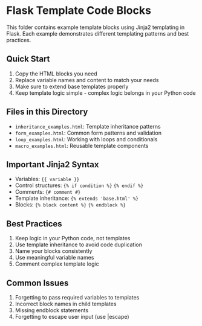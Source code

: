 # Flask Template Code Blocks

This folder contains example template blocks using Jinja2 templating in Flask. Each example demonstrates different templating patterns and best practices.

## Quick Start
1. Copy the HTML blocks you need
2. Replace variable names and content to match your needs
3. Make sure to extend base templates properly
4. Keep template logic simple - complex logic belongs in your Python code

## Files in this Directory

- `inheritance_examples.html`: Template inheritance patterns
- `form_examples.html`: Common form patterns and validation
- `loop_examples.html`: Working with loops and conditionals
- `macro_examples.html`: Reusable template components

## Important Jinja2 Syntax
- Variables: `{{ variable }}`
- Control structures: `{% if condition %}` `{% endif %}`
- Comments: `{# comment #}`
- Template inheritance: `{% extends 'base.html' %}`
- Blocks: `{% block content %}` `{% endblock %}`

## Best Practices
1. Keep logic in your Python code, not templates
2. Use template inheritance to avoid code duplication
3. Name your blocks consistently
4. Use meaningful variable names
5. Comment complex template logic

## Common Issues
1. Forgetting to pass required variables to templates
2. Incorrect block names in child templates
3. Missing endblock statements
4. Forgetting to escape user input (use |escape)